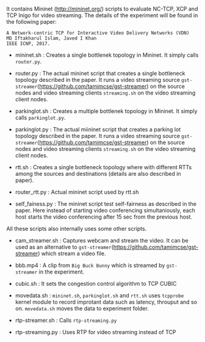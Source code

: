 It contains Mininet (http://mininet.org/) scripts to evaluate NC-TCP, XCP and TCP Inigo for video streaming. The details of the experiment will be found in the following paper:

```
A Network-centric TCP for Interactive Video Delivery Networks (VDN)
MD Iftakharul Islam, Javed I Khan
IEEE ICNP, 2017.
```


* mininet.sh : Creates a single bottlenek topology in Mininet. It simply calls `router.py`.
* router.py  : The actual mininet script that creates a single bottleneck topology described in the paper. It runs a video streaming source `gst-streamer`(https://github.com/tamimcse/gst-streamer) on the source nodes and video streaming clients `streaming.sh` on the video streaming client nodes.

* parkinglot.sh : Creates a multiple bottlenek topology in Mininet. It simply calls `parkinglot.py`.
* parkinglot.py : The actual miininet script that creates a parking lot topology described in the paper. It runs a video streaming source `gst-streamer`(https://github.com/tamimcse/gst-streamer) on the source nodes  and video streaming clients `streaming.sh` on the video streaming client nodes.

* rtt.sh : Creates a single bottleneck topology where with different RTTs among the sources and destinations (details are also described in paper).
* router_rtt.py : Actual mininet script used by rtt.sh

* self_fainess.py : The mininet script test self-fairness as described in the paper. Here instead of starting video conferencing simultaniously, each host starts the video conferencing after 15 sec from the previous host. 

All these scripts also internally uses some other scripts. 

* cam_streamer.sh : Captures webcam and stream the video. It can be used as an alternative to `gst-streamer`(https://github.com/tamimcse/gst-streamer) which stream a video file.
* bbb.mp4 : A clip from `Big Buck Bunny` which is streamed by `gst-streamer` in the experiment.
* cubic.sh : It sets the congestion control algorithm to TCP CUBIC

* movedata.sh : `mininet.sh`, `parkinglot.sh` and `rtt.sh` uses `tcpprobe` kernel module to record improtant data such as latency, throuput and so on. `movedata.sh` moves the data to experiment folder.

* rtp-streamer.sh : Calls `rtp-streaming.py`
* rtp-streaming.py : Uses RTP for video streaming instead of TCP

